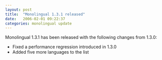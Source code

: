 ```yaml
---
layout: post
title:  "Monolingual 1.3.1 released"
date:   2006-02-01 09:22:37
categories: monolingual update
---
```


Monolingual 1.3.1 has been released with the following changes from 1.3.0:

- Fixed a performance regression introduced in 1.3.0
- Added five more languages to the list

